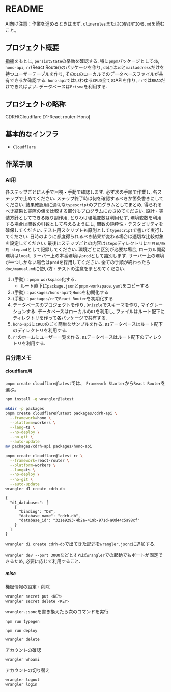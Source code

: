 # README

AI向け注意：作業を進めるときはまず`.clinerules`または`CONVENTIONS.md`を読むこと。

## プロジェクト概要

[指摘](https://github.com/cloudflare/workers-sdk/issues/9232#issuecomment-2909676533)をもとに,
`persistState`の挙動を確認する.
特に`pnpm`パッケージとして`db`, `hono-api`, `rr`(React Router)のパッケージを作り,
`db`には`id`と`mailaddress`だけを持つユーザーテーブルを作り,
その`D1`のローカルでのデータベースファイルが共有できるか確認する.
`hono-api`ではいわゆる`CRUD`全てのAPIを作り,
`rr`では`READ`だけできればよい.
データベースは`Prisma`を利用する.

## プロジェクトの略称

CDRH(Cloudflare D1-React router-Hono)

## 基本的なインフラ

- `Cloudflare`

## 作業手順

### AI用

各ステップごとに人手で目視・手動で確認します.
必ず次の手順で作業し,
各ステップで止めてください.
ステップ終了時は何を確認するべきか箇条書きにしてください.
結果確認用に適切な`typescript`のプログラムとしてまとめ,
得られるべき結果と実際の値を比較する部分もプログラムにおさめてください.
設計・実装方針としてできる限り副作用,
とりわけ環境変数は利用せず,
環境変数を利用する場合は関数の引数として与えるようにし,
関数の純粋性・テスタビリティを確保してください.
テスト用スクリプトも原則として`typescript`で書いて実行してください.
日時のように都度得られるべき結果が変わる場合は適切な比較対象を設定してください.
最後にステップごとの内容は`steps`ディレクトリに`年月日/時刻-step.md`として記録してください.
環境ごとに区別が必要な場合,
ローカル開発環境は`local`,
サーバー上の本番環境は`prod`として識別します.
サーバー上の環境が一つしかない場合は`prod`を採用してください.
全ての手順が終わったら`doc/manual.md`に使い方・テストの注意をまとめてください.

1. (手動)：`pnpm workspace`化する.
    - ルート直下に`package.json`と`pnpm-workspace.yaml`をコピーする
2. (手動)：`packages/hono-api`で`Hono`を初期化する
3. (手動)：`packages/rr`で`React Router`を初期化する
4. データベースのプロジェクトを作り, `Drizzle`でスキーマを作り,
   マイグレーションする.
   データベースはローカルの`D1`を利用し,
   ファイルはルート配下にディレクトリを作って各パッケージで共有する.
5. `hono-api`に`CRUD`のごく簡単なサンプルを作る.
   `D1`データベースはルート配下のディレクトリを利用する.
6. `rr`のホームにユーザー一覧を作る.
   `D1`データベースはルート配下のディレクトリを利用する.

### 自分用メモ

#### cloudflare用

`pnpm create cloudflare@latest`では、
`Framework Starter`から`React Router`を選ぶ。

```sh
npm install -g wrangler@latest

mkdir -p packages
pnpm create cloudflare@latest packages/cdrh-api \
  --framework=hono \
  --platform=workers \
  --lang=ts \
  --no-deploy \
  --no-git \
  --auto-update
mv packages/cdrh-api packages/hono-api

pnpm create cloudflare@latest rr \
  --framework=react-router \
  --platform=workers \
  --lang=ts \
  --no-deploy \
  --no-git \
  --auto-update
wrangler d1 create cdrh-db
```

```jsonc
{
  "d1_databases": [
    {
      "binding": "DB",
      "database_name": "cdrh-db",
      "database_id": "321e9293-4b2a-419b-971d-a0d44c5a98cf"
    }
  ]
}
```

`wrangler d1 create cdrh-db`で出てきた記述を`wrangler.jsonc`に追加する.

`wrangler dev --port 3000`などとすれば`wrangler`での起動でもポートが固定できるため,
必要に応じて利用すること.

##### misc

機密情報の設定・削除

```sh
wrangler secret put <KEY>
wrangler secret delete <KEY>
```

`wrangler.jsonc`を書き換えたら次のコマンドを実行

```sh
npm run typegen
```

```sh
npm run deploy
```

```sh
wrangler delete
```

アカウントの確認

```sh
wrangler whoami
```

アカウントの切り替え

```sh
wrangler logout
wrangler login
```
